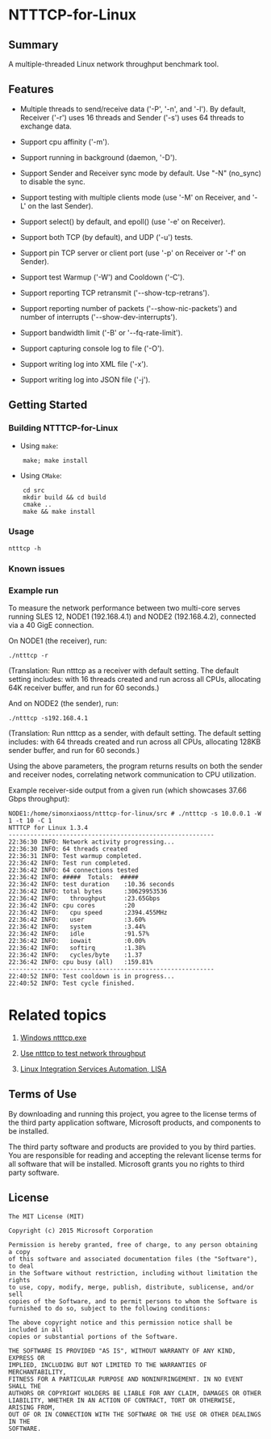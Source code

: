 # NTTTCP-for-Linux

## Summary

A multiple-threaded Linux network throughput benchmark tool.

## Features

* Multiple threads to send/receive data ('-P', '-n', and '-l'). By default, Receiver ('-r') uses 16 threads and Sender ('-s') uses 64 threads to exchange data.

* Support cpu affinity ('-m').

* Support running in background (daemon, '-D').

* Support Sender and Receiver sync mode by default. Use "-N" (no_sync) to disable the sync.

* Support testing with multiple clients mode (use '-M' on Receiver, and '-L' on the last Sender).

* Support select() by default, and epoll() (use '-e' on Receiver).

* Support both TCP (by default), and UDP ('-u') tests.

* Support pin TCP server or client port (use '-p' on Receiver or '-f' on Sender).

* Support test Warmup ('-W') and Cooldown ('-C').

* Support reporting TCP retransmit ('--show-tcp-retrans').

* Support reporting number of packets ('--show-nic-packets') and number of interrupts ('--show-dev-interrupts').

* Support bandwidth limit ('-B' or '--fq-rate-limit').

* Support capturing console log to file ('-O').

* Support writing log into XML file ('-x').

* Support writing log into JSON file ('-j').


## Getting Started


### Building NTTTCP-for-Linux ###

- Using `make`:
```
	make; make install
```

- Using `CMake`:
```
	cd src
	mkdir build && cd build
	cmake ..
	make && make install
```

### Usage
	
	ntttcp -h

### Known issues

 

### Example run

To measure the network performance between two multi-core serves running SLES 12, NODE1 (192.168.4.1) and NODE2 (192.168.4.2), connected via a 40 GigE connection. 

On NODE1 (the receiver), run:
```
./ntttcp -r
```
(Translation: Run ntttcp as a receiver with default setting. The default setting includes: with 16 threads created and run across all CPUs, allocating 64K receiver buffer, and run for 60 seconds.)

And on NODE2 (the sender), run:
```
./ntttcp -s192.168.4.1
```
(Translation: Run ntttcp as a sender, with default setting. The default setting includes: with 64 threads created and run across all CPUs, allocating 128KB sender buffer, and run for 60 seconds.)

Using the above parameters, the program returns results on both the sender and receiver nodes, correlating network communication to CPU utilization.  

Example receiver-side output from a given run (which showcases 37.66 Gbps throughput):

```
NODE1:/home/simonxiaoss/ntttcp-for-linux/src # ./ntttcp -s 10.0.0.1 -W 1 -t 10 -C 1
NTTTCP for Linux 1.3.4
---------------------------------------------------------
22:36:30 INFO: Network activity progressing...
22:36:30 INFO: 64 threads created
22:36:31 INFO: Test warmup completed.
22:36:42 INFO: Test run completed.
22:36:42 INFO: 64 connections tested
22:36:42 INFO: #####  Totals:  #####
22:36:42 INFO: test duration    :10.36 seconds
22:36:42 INFO: total bytes      :30629953536
22:36:42 INFO:   throughput     :23.65Gbps
22:36:42 INFO: cpu cores        :20
22:36:42 INFO:   cpu speed      :2394.455MHz
22:36:42 INFO:   user           :3.60%
22:36:42 INFO:   system         :3.44%
22:36:42 INFO:   idle           :91.57%
22:36:42 INFO:   iowait         :0.00%
22:36:42 INFO:   softirq        :1.38%
22:36:42 INFO:   cycles/byte    :1.37
22:36:42 INFO: cpu busy (all)   :159.81%
---------------------------------------------------------
22:40:52 INFO: Test cooldown is in progress...
22:40:52 INFO: Test cycle finished.
```

# Related topics

1. [Windows ntttcp.exe](https://github.com/microsoft/ntttcp)

2. [Use ntttcp to test network throughput](https://docs.microsoft.com/en-us/azure/virtual-network/virtual-network-bandwidth-testing)

3. [Linux Integration Services Automation, LISA](https://github.com/microsoft/lisa)


## Terms of Use

By downloading and running this project, you agree to the license terms of the third party application software, Microsoft products, and components to be installed. 

The third party software and products are provided to you by third parties. You are responsible for reading and accepting the relevant license terms for all software that will be installed. Microsoft grants you no rights to third party software.


## License

```
The MIT License (MIT)

Copyright (c) 2015 Microsoft Corporation

Permission is hereby granted, free of charge, to any person obtaining a copy
of this software and associated documentation files (the "Software"), to deal
in the Software without restriction, including without limitation the rights
to use, copy, modify, merge, publish, distribute, sublicense, and/or sell
copies of the Software, and to permit persons to whom the Software is
furnished to do so, subject to the following conditions:

The above copyright notice and this permission notice shall be included in all
copies or substantial portions of the Software.

THE SOFTWARE IS PROVIDED "AS IS", WITHOUT WARRANTY OF ANY KIND, EXPRESS OR
IMPLIED, INCLUDING BUT NOT LIMITED TO THE WARRANTIES OF MERCHANTABILITY,
FITNESS FOR A PARTICULAR PURPOSE AND NONINFRINGEMENT. IN NO EVENT SHALL THE
AUTHORS OR COPYRIGHT HOLDERS BE LIABLE FOR ANY CLAIM, DAMAGES OR OTHER
LIABILITY, WHETHER IN AN ACTION OF CONTRACT, TORT OR OTHERWISE, ARISING FROM,
OUT OF OR IN CONNECTION WITH THE SOFTWARE OR THE USE OR OTHER DEALINGS IN THE
SOFTWARE.
```
